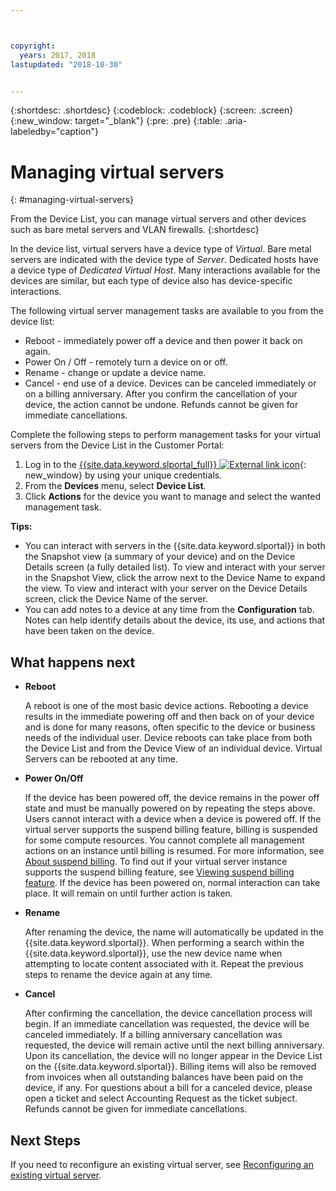 ```yaml
---



copyright:
  years: 2017, 2018
lastupdated: "2018-10-30"


---
```


{:shortdesc: .shortdesc}
{:codeblock: .codeblock}
{:screen: .screen}
{:new_window: target="_blank"}
{:pre: .pre}
{:table: .aria-labeledby="caption"}


# Managing virtual servers
{: #managing-virtual-servers}

From the Device List, you can manage virtual servers and other devices such as bare metal servers and VLAN firewalls.
{:shortdesc}

In the device list, virtual servers have a device type of *Virtual*. Bare metal servers are indicated with the device type of *Server*. Dedicated hosts have a device type of *Dedicated Virtual Host*. Many interactions available for the devices are similar, but each type of device also has device-specific interactions.

The following virtual server management tasks are available to you from the device list:
* Reboot -  immediately power off a device and then power it back on again.
* Power On / Off - remotely turn a device on or off.
* Rename - change or update a device name.
* Cancel - end use of a device. Devices can be canceled immediately or on a billing anniversary. After you confirm the cancellation of your device, the action cannot be undone. Refunds cannot be given for immediate cancellations.

Complete the following steps to perform management tasks for your virtual servers from the Device List in the Customer Portal:  
1. Log in to the [{{site.data.keyword.slportal_full}} ![External link icon](../icons/launch-glyph.svg "External link icon")](https://control.softlayer.com/){: new_window} by using your unique credentials. 
2. From the **Devices** menu, select **Device List**.
3. Click **Actions** for the device you want to manage and select the wanted management task.

**Tips:** 
* You can interact with servers in the {{site.data.keyword.slportal}} in both the Snapshot view (a summary of your device) and on the Device Details screen (a fully detailed list). To view and interact with your server in the Snapshot View, click the arrow next to the Device Name to expand the view. To view and interact with your server on the Device Details screen, click the Device Name of the server.
* You can add notes to a device at any time from the **Configuration** tab. Notes can help identify details about the device, its use, and actions that have been taken on the device.

## What happens next
* **Reboot**

    A reboot is one of the most basic device actions. Rebooting a device results in the immediate powering off and then back on of your device and is done for many reasons, often specific to the device or business needs of the individual user. Device reboots can take place from both the Device List and from the Device View of an individual device. Virtual Servers can be rebooted at any time.  

* **Power On/Off**

    If the device has been powered off, the device remains in the power off state and must be manually powered on by repeating the steps above. Users cannot interact with a device when a device is powered off. If the virtual server supports the suspend billing feature, billing is suspended for some compute resources. You cannot complete all management actions on an instance until billing is resumed. For more information, see [About suspend billing](vsi_about_suspend.html). To find out if your virtual server instance supports the suspend billing feature, see [Viewing suspend billing feature](vsi_viewing_suspend.html). If the device has been powered on, normal interaction can take place. It will remain on until further action is taken.

* **Rename**

  After renaming the device, the name will automatically be updated in the {{site.data.keyword.slportal}}. When performing a search within the {{site.data.keyword.slportal}}, use the new device name when attempting to locate content associated with it. Repeat the previous steps to rename the device again at any time.

* **Cancel**

  After confirming the cancellation, the device cancellation process will begin. If an immediate cancellation was requested, the device will be canceled immediately. If a billing anniversary cancellation was requested, the device will remain active until the next billing anniversary. Upon its cancellation, the device will no longer appear in the Device List on the {{site.data.keyword.slportal}}. Billing items will also be removed from invoices when all outstanding balances have been paid on the device, if any. For questions about a bill for a canceled device, please open a ticket and select Accounting Request as the ticket subject. Refunds cannot be given for immediate cancellations.
  
## Next Steps
If you need to reconfigure an existing virtual server, see [Reconfiguring an existing virtual server](../vsi/vsi_reconfigure.html).

